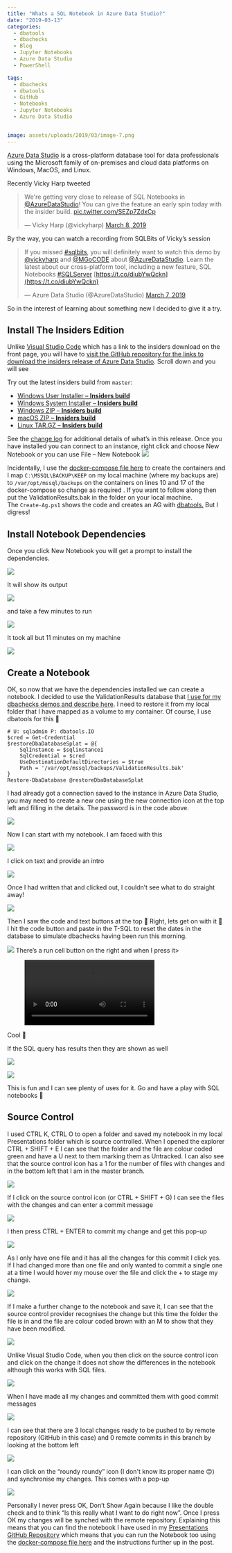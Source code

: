 ```yaml
---
title: "Whats a SQL Notebook in Azure Data Studio?"
date: "2019-03-13" 
categories:
  - dbatools
  - dbachecks
  - Blog
  - Jupyter Notebooks
  - Azure Data Studio
  - PowerShell

tags:
  - dbachecks
  - dbatools
  - GitHub 
  - Notebooks
  - Jupyter Notebooks
  - Azure Data Studio


image: assets/uploads/2019/03/image-7.png
---
```

[Azure Data Studio](https://docs.microsoft.com/en-us/sql/azure-data-studio/download?view=sql-server-2017?WT.mc_id=DP-MVP-5002693) is a cross-platform database tool for data professionals using the Microsoft family of on-premises and cloud data platforms on Windows, MacOS, and Linux.

Recently Vicky Harp tweeted

> We're getting very close to release of SQL Notebooks in [@AzureDataStudio](https://twitter.com/AzureDataStudio?ref_src=twsrc%5Etfw)! You can give the feature an early spin today with the insider build. [pic.twitter.com/SEZp7ZdxCp](https://t.co/SEZp7ZdxCp)
> 
> — Vicky Harp (@vickyharp) [March 8, 2019](https://twitter.com/vickyharp/status/1104127412944551936?ref_src=twsrc%5Etfw)

By the way, you can watch a recording from SQLBits of Vicky’s session

> If you missed [#sqlbits](https://twitter.com/hashtag/sqlbits?src=hash&ref_src=twsrc%5Etfw), you will definitely want to watch this demo by [@vickyharp](https://twitter.com/vickyharp?ref_src=twsrc%5Etfw) and [@MGoCODE](https://twitter.com/MGoCODE?ref_src=twsrc%5Etfw) about [@AzureDataStudio](https://twitter.com/AzureDataStudio?ref_src=twsrc%5Etfw). Learn the latest about our cross-platform tool, including a new feature, SQL Notebooks [#SQLServer](https://twitter.com/hashtag/SQLServer?src=hash&ref_src=twsrc%5Etfw) [https://t.co/diubYwQckn](https://t.co/diubYwQckn)
> 
> — Azure Data Studio (@AzureDataStudio) [March 7, 2019](https://twitter.com/AzureDataStudio/status/1103806327065722880?ref_src=twsrc%5Etfw)

So in the interest of learning about something new I decided to give it a try.

Install The Insiders Edition
----------------------------
Unlike [Visual Studio Code](https://code.visualstudio.com/) which has a link to the insiders download on the front page, you will have to [visit the GitHub repository for the links to download the insiders release of Azure Data Studio](https://github.com/Microsoft/azuredatastudio#azure-data-studio). Scroll down and you will see

Try out the latest insiders build from `master`:

*   [Windows User Installer – **Insiders build**](https://azuredatastudio-update.azurewebsites.net/latest/win32-x64-user/insider)
*   [Windows System Installer – **Insiders build**](https://azuredatastudio-update.azurewebsites.net/latest/win32-x64/insider)
*   [Windows ZIP – **Insiders build**](https://azuredatastudio-update.azurewebsites.net/latest/win32-x64-archive/insider)
*   [macOS ZIP – **Insiders build**](https://azuredatastudio-update.azurewebsites.net/latest/darwin/insider)
*   [Linux TAR.GZ – **Insiders build**](https://azuredatastudio-update.azurewebsites.net/latest/linux-x64/insider)

See the [change log](https://github.com/Microsoft/azuredatastudio/blob/master/CHANGELOG.md) for additional details of what’s in this release.
Once you have installed you can connect to an instance, right click and choose New Notebook or you can use File – New Notebook
![](https://blog.robsewell.com/assets/uploads/2019/03/image.png)

Incidentally, I use the [docker-compose file here](https://github.com/SQLDBAWithABeard/DockerStuff/tree/master/dbatools-2-instances-AG) to create the containers and I map `C:\MSSQL\BACKUP\KEEP` on my local machine (where my backups are) to `/var/opt/mssql/backups` on the containers on lines 10 and 17 of the docker-compose so change as required . If you want to follow along then put the ValidationResults.bak in the folder on your local machine.  
The `Create-Ag.ps1` shows the code and creates an AG with [dbatools.](http://dbatools.io) But I digress!

Install Notebook Dependencies
-----------------------------
Once you click New Notebook you will get a prompt to install the dependencies.

![](https://blog.robsewell.com/assets/uploads/2019/03/image-1.png)

It will show its output

![](https://blog.robsewell.com/assets/uploads/2019/03/image-2.png)

and take a few minutes to run

![](https://blog.robsewell.com/assets/uploads/2019/03/image-3.png)

It took all but 11 minutes on my machine

![](https://blog.robsewell.com/assets/uploads/2019/03/image-4.png)

Create a Notebook
-----------------
OK, so now that we have the dependencies installed we can create a notebook. I decided to use the ValidationResults database that [I use for my dbachecks demos and describe here](https://blog.robsewell.com/dbachecks-save-the-results-to-a-database-for-historical-reporting/). I need to restore it from my local folder that I have mapped as a volume to my container. Of course, I use dbatools for this 🙂

    # U: sqladmin P: dbatools.IO
    $cred = Get-Credential
    $restoreDbaDatabaseSplat = @{
        SqlInstance = $sqlinstance1
        SqlCredential = $cred
        UseDestinationDefaultDirectories = $true
        Path = '/var/opt/mssql/backups/ValidationResults.bak'
    }
    Restore-DbaDatabase @restoreDbaDatabaseSplat

I had already got a connection saved to the instance in Azure Data Studio, you may need to create a new one using the new connection icon at the top left and filling in the details. The password is in the code above.

![](https://blog.robsewell.com/assets/uploads/2019/03/image-5.png)

Now I can start with my notebook. I am faced with this

![](https://blog.robsewell.com/assets/uploads/2019/03/image-6.png)

I click on text and provide an intro

![](https://blog.robsewell.com/assets/uploads/2019/03/image-7.png)

Once I had written that and clicked out, I couldn’t see what to do straight away!

![](https://blog.robsewell.com/assets/uploads/2019/03/image-8.png)

Then I saw the code and text buttons at the top 🙂 Right, lets get on with it 🙂 I hit the code button and paste in the T-SQL to reset the dates in the database to simulate dbachecks having been run this morning.

![](https://blog.robsewell.com/assets/uploads/2019/03/image-9.png)
There’s a run cell button on the right and when I press it><FIGURE class=wp-block-video><VIDEO src="https://blog.robsewell.com/wp-content/uploads/2019/03/Notebook-run-query.mp4" controls></VIDEO></FIGURE>
Cool 🙂

If the SQL query has results then they are shown as well

![](https://blog.robsewell.com/assets/uploads/2019/03/image-10.png)

![](https://blog.robsewell.com/assets/uploads/2019/03/image-11.png)

This is fun and I can see plenty of uses for it. Go and have a play with SQL notebooks 🙂

Source Control
--------------

I used CTRL K, CTRL O to open a folder and saved my notebook in my local Presentations folder which is source controlled. When I opened the explorer CTRL + SHIFT + E I can see that the folder and the file are colour coded green and have a U next to them marking them as Untracked. I can also see that the source control icon has a 1 for the number of files with changes and in the bottom left that I am in the master branch.

![](https://blog.robsewell.com/assets/uploads/2019/03/image-12.png)

If I click on the source control icon (or CTRL + SHIFT + G) I can see the files with the changes and can enter a commit message

![](https://blog.robsewell.com/assets/uploads/2019/03/image-13.png)

I then press CTRL + ENTER to commit my change and get this pop-up

![](https://blog.robsewell.com/assets/uploads/2019/03/image-14.png)

As I only have one file and it has all the changes for this commit I click yes. If I had changed more than one file and only wanted to commit a single one at a time I would hover my mouse over the file and click the + to stage my change.

![](https://blog.robsewell.com/assets/uploads/2019/03/image-15.png)

If I make a further change to the notebook and save it, I can see that the source control provider recognises the change but this time the folder the file is in and the file are colour coded brown with an M to show that they have been modified.

![](https://blog.robsewell.com/assets/uploads/2019/03/image-16.png)

Unlike Visual Studio Code, when you then click on the source control icon and click on the change it does not show the differences in the notebook although this works with SQL files.

![](https://blog.robsewell.com/assets/uploads/2019/03/image-17.png)

When I have made all my changes and committed them with good commit messages

![](https://i2.wp.com/imgs.xkcd.com/comics/git_commit.png?w=630&ssl=1)

I can see that there are 3 local changes ready to be pushed to by remote repository (GitHub in this case) and 0 remote commits in this branch by looking at the bottom left

![](https://blog.robsewell.com/assets/uploads/2019/03/image-18.png)

I can click on the “roundy roundy” icon (I don't know its proper name 😊) and synchronise my changes. This comes with a pop-up

![](https://blog.robsewell.com/assets/uploads/2019/03/image-19.png)

Personally I never press OK, Don’t Show Again because I like the double check and to think “Is this really what I want to do right now”. Once I press OK my changes will be synched with the remote repository. Explaining this means that you can find the notebook I have used in my [Presentations GitHub Repository](https://github.com/SQLDBAWithABeard/Presentations/tree/master/Notebooks) which means that you can run the Notebook too using the [docker-compose file here](https://github.com/SQLDBAWithABeard/DockerStuff/tree/master/dbatools-2-instances-AG) and the instructions further up in the post.

